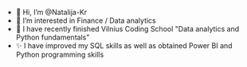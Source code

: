 - 👋 Hi, I’m @Natalija-Kr
- 👀 I’m interested in Finance / Data analytics
- 🌱 I have recently finished Vilnius Coding School "Data analytics and Python fundamentals"
- ✨ I have improved my SQL skills as well as obtained Power BI and Python programming skills

<!---
Natalija-Kr/Natalija-Kr is a ✨ special ✨ repository because its `README.md` (this file) appears on your GitHub profile.
You can click the Preview link to take a look at your changes.
--->
